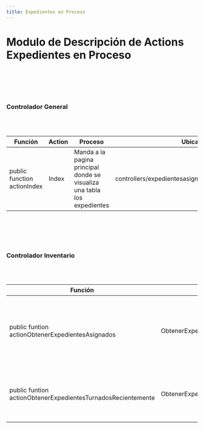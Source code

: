 ```yaml
---
title: Expedientes en Proceso
---
```


# Modulo de Descripción de Actions Expedientes en Proceso
<br></br><br></br>

### Controlador General
<br></br>

| Función | Action |  Proceso | Ubicación |
|--------------|--------------|--------------|--------------|
| public function actionIndex | Index |  Manda a la pagina principal donde se visualiza una tabla los expedientes | controllers/expedientesasignados/GeneralController.php |
<br></br><br></br>


### Controlador Inventario
<br></br>

| Función | Action | Proceso  | Ubicación |
|--------------|--------------|--------------|--------------|
| public funtion actionObtenerExpedientesAsignados | ObtenerExpedientesAsignados  | Obtiene el id del usuario logueado, obtiene las demandas asignadas al usuario logueado  | controllers/expedientesasignados/InventarioController.php |
| public funtion actionObtenerExpedientesTurnadosRecientemente | ObtenerExpedientesTurnadosRecientemente  | Obtiene todos los expedientes en turno que tiene asignado el usuario  | controllers/expedientesasignados/InventarioController.php |
<br></br><br></br>


